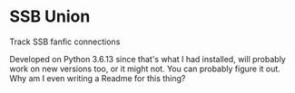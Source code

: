 # SSB Union
Track SSB fanfic connections

Developed on Python 3.6.13 since that's what I had installed, will probably work on new versions too, or it might not. You can probably figure it out. Why am I even writing a Readme for this thing?
